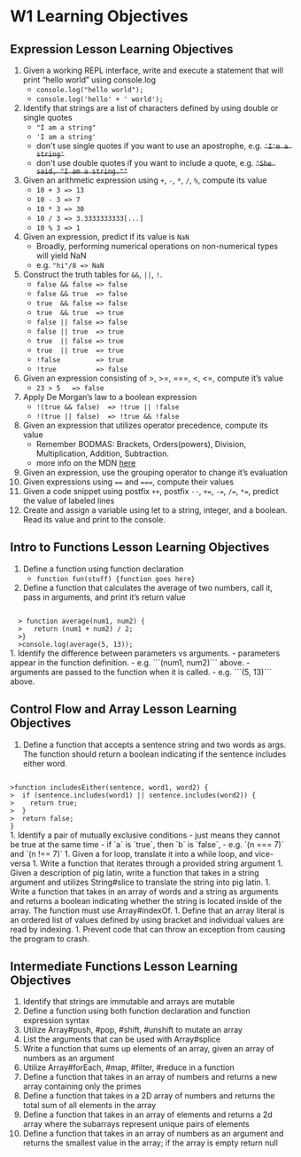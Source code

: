 # W1 Learning Objectives

## Expression Lesson Learning Objectives

1. Given a working REPL interface, write and execute a statement that will print “hello world” using console.log
    - `console.log("hello world");`
    - `console.log('hello' + ' world');`
1. Identify that strings are a list of characters defined by using double or single quotes
    - `"I am a string"`
    - `'I am a string'`
    - don't use single quotes if you want to use an apostrophe, e.g. ~~`'I'm a string'`~~
    - don't use double quotes if you want to include a quote, e.g. ~~`"She said, "I am a string.""`~~
1. Given an arithmetic expression using `+`, `-`, `*`, `/`, `%`, compute its value
    - `10 + 3 => 13`
    - `10 - 3 => 7`
    - `10 * 3 => 30`
    - `10 / 3 => 3.3333333333[...]`
    - `10 % 3 => 1`
1. Given an expression, predict if its value is `NaN`
    - Broadly, performing numerical operations on non-numerical types will yield NaN
    - e.g. `"hi"/8 => NaN`
1. Construct the truth tables for `&&`, `||`, `!`.
    - `false && false => false`
    - `false && true  => false`
    - `true  && false => false`
    - `true  && true  => true`
    - `false || false => false`
    - `false || true  => true`
    - `true  || false => true`
    - `true  || true  => true`
    - `!false         => true`
    - `!true          => false`
1. Given an expression consisting of >, >=, ===, <, <=, compute it’s value
    - `23 > 5   => false`
1. Apply De Morgan’s law to a boolean expression
    - `!(true && false)  => !true || !false `
    - `!(true || false)  => !true && !false`
1. Given an expression that utilizes operator precedence, compute its value
    - Remember BODMAS: Brackets, Orders(powers), Division, Multiplication, Addition, Subtraction.
    - more info on the MDN [here](https://developer.mozilla.org/en-US/docs/Web/JavaScript/Reference/Operators/Operator_Precedence)
1. Given an expression, use the grouping operator to change it’s evaluation
1. Given expressions using `==` and `===`, compute their values
1. Given a code snippet using postfix `++`, postfix `--`, `+=`, `-=`, `/=`, `*=`, predict the value of labeled lines
1. Create and assign a variable using let to a string, integer, and a boolean. Read its value and print to the console.


## Intro to Functions Lesson Learning Objectives

1. Define a function using function declaration
    - `function fun(stuff) {function goes here}`
1. Define a function that calculates the average of two numbers, call it, pass in arguments, and print it’s return value
<code>
  > function average(num1, num2) {
  >   return (num1 + num2) / 2;
  >}
  >console.log(average(5, 13));
</code>
1. Identify the difference between parameters vs arguments.
    - parameters appear in the function definition.
        - e.g. ```(num1, num2)``` above.
    - arguments are passed to the function when it is called.
        - e.g. ```(5, 13)``` above.




## Control Flow and Array Lesson Learning Objectives

1. Define a function that accepts a sentence string and two words as args. The function should return a boolean indicating if the sentence includes either word.
<code>
>function includesEither(sentence, word1, word2) {
>  if (sentence.includes(word1) || sentence.includes(word2)) {
>    return true;
>  }
>  return false;
}
</code>
1. Identify a pair of mutually exclusive conditions
    - just means they cannot be true at the same time
    - if `a` is `true`, then `b` is `false`,
    - e.g. `(n === 7)` and `(n !== 7)`
1. Given a for loop, translate it into a while loop, and vice-versa
1. Write a function that iterates through a provided string argument
1. Given a description of pig latin, write a function that takes in a string argument and utilizes String#slice to translate the string into pig latin.
1. Write a function that takes in an array of words and a string as arguments and returns a boolean indicating whether the string is located inside of the array. The function must use Array#indexOf.
1. Define that an array literal is an ordered list of values defined by using bracket and individual values are read by indexing.
1. Prevent code that can throw an exception from causing the program to crash.

## Intermediate Functions Lesson Learning Objectives

1. Identify that strings are immutable and arrays are mutable
2. Define a function using both function declaration and function expression syntax
3. Utilize Array#push, #pop, #shift, #unshift to mutate an array
3. List the arguments that can be used with Array#splice
4. Write a function that sums up elements of an array, given an array of numbers as an argument
5. Utilize Array#forEach, #map, #filter, #reduce in a function
6. Define a function that takes in an array of numbers and returns a new array containing only the primes
7. Define a function that takes in a 2D array of numbers and returns the total sum of all elements in the array
8. Define a function that takes in an array of elements and returns a 2d array where the subarrays represent unique pairs of elements
9. Define a function that takes in an array of numbers as an argument and returns the smallest value in the array; if the array is empty return null
